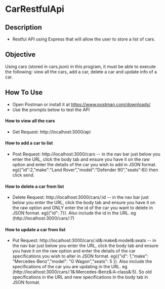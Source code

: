 # CarRestfulApi

## Description
- Restful API using Express that will allow the user to store a list of cars.

## Objective
Using cars (stored in cars.json) in this program, it must be able to execute the following: view all the cars, add a car, delete a car and update info of a car.

## How To Use
- Open Postman or install it at https://www.postman.com/downloads/
- Use the prompts below to test the API

#### How to view all the cars
- Get Request: http://localhost:3000/api 

#### How to add a car to list
- Post Request: http://localhost:3000/cars
-- in the nav bar just below you enter the URL, click the body tab and ensure you have it on the raw option and enter the details of the car you wish to add in JSON format. 
eg({"id":2,"make":"Land Rover","model":"Defender 90","seats":6}) then click send.

#### How to delete a car from list
- Delete Request: http://localhost:3000/cars/:id
-- in the nav bar just below you enter the URL, click the body tab and ensure you have it on the raw option and ONLY enter the id of the car you want to delete in JSON format. eg({"id": 7}). Also include the id in the URL. eg (http://localhost:3000/cars/:7)

#### How to update a car from list
- Put Request: http://localhost:3000/cars/:id&:make&:model&:seats
-- in the nav bar just below you enter the URL, click the body tab and ensure you have it on the raw option and enter the details of the car specifications you wish to alter in JSON format.
eg({"id": 1,"make": "Mercedes-Benz","model": "G Wagon","seats": 5 }). Also include the specifications of the car you are updating in the URL. eg (http://localhost:3000/cars/:1&:Mercedes-Benz&:A-class&:5). So old specifications in the URL and new specifications in the body tab in JSON format.

